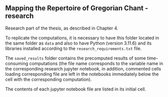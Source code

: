 ## Mapping the Repertoire of Gregorian Chant - research

Research part of the thesis, as described in Chapter 4.   

To replicate the computations, it is necessary to have this folder located in the same folder as `data` and also to have Python (version 3.11.6) and its libraries installed according to the `research_requirements.txt` file.

The `saved_results` folder contains the precomputed results of some time-consuming computations (the file name corresponds to the variable name in the corresponding research jupyter notebook, in addition, commented cells loading corresponding file are left in the notebooks immediately below the cell with the corresponding computation).  

The contents of each jupyter notebook file are listed in its initial cell.
